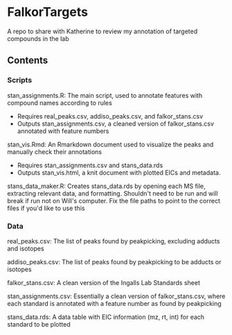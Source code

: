# FalkorTargets

A repo to share with Katherine to review my annotation of targeted compounds in the lab

## Contents

### Scripts

stan_assignments.R: The main script, used to annotate features with compound names according to rules
 - Requires real_peaks.csv, addiso_peaks.csv, and falkor_stans.csv
 - Outputs stan_assignments.csv, a cleaned version of falkor_stans.csv annotated with feature numbers

stan_vis.Rmd: An Rmarkdown document used to visualize the peaks and manually check their annotations
 - Requires stan_assignments.csv and stans_data.rds
 - Outputs stan_vis.html, a knit document with plotted EICs and metadata.

stans_data_maker.R: Creates stans_data.rds by opening each MS file, extracting relevant data, and formatting. 
Shouldn't need to be run and will break if run not on Will's computer. Fix the file paths to point to the 
correct files if you'd like to use this

### Data

real_peaks.csv: The list of peaks found by peakpicking, excluding adducts and isotopes

addiso_peaks.csv: The list of peaks found by peakpicking to be adducts or isotopes

falkor_stans.csv: A clean version of the Ingalls Lab Standards sheet

stan_assignments.csv: Essentially a clean version of falkor_stans.csv, where each standard is 
annotated with a feature number as found by peakpicking

stans_data.rds: A data table with EIC information (mz, rt, int) for each standard to be plotted